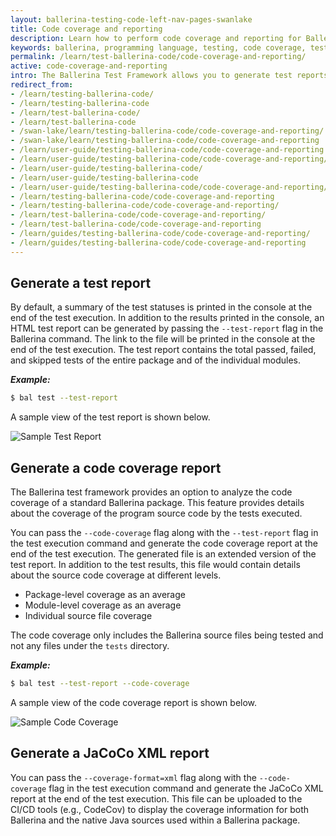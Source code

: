 ```yaml
---
layout: ballerina-testing-code-left-nav-pages-swanlake
title: Code coverage and reporting
description: Learn how to perform code coverage and reporting for Ballerina tests.
keywords: ballerina, programming language, testing, code coverage, test report
permalink: /learn/test-ballerina-code/code-coverage-and-reporting/
active: code-coverage-and-reporting
intro: The Ballerina Test Framework allows you to generate test reports and code coverage reports for the executed tests.
redirect_from:
- /learn/testing-ballerina-code/
- /learn/testing-ballerina-code
- /learn/test-ballerina-code/
- /learn/test-ballerina-code
- /swan-lake/learn/testing-ballerina-code/code-coverage-and-reporting/
- /swan-lake/learn/testing-ballerina-code/code-coverage-and-reporting
- /learn/user-guide/testing-ballerina-code/code-coverage-and-reporting
- /learn/user-guide/testing-ballerina-code/code-coverage-and-reporting/
- /learn/user-guide/testing-ballerina-code/
- /learn/user-guide/testing-ballerina-code
- /learn/user-guide/testing-ballerina-code/code-coverage-and-reporting/
- /learn/testing-ballerina-code/code-coverage-and-reporting
- /learn/testing-ballerina-code/code-coverage-and-reporting/
- /learn/test-ballerina-code/code-coverage-and-reporting/
- /learn/test-ballerina-code/code-coverage-and-reporting
- /learn/guides/testing-ballerina-code/code-coverage-and-reporting/
- /learn/guides/testing-ballerina-code/code-coverage-and-reporting
---
```


## Generate a test report

By default, a summary of the test statuses is printed in the console at the end of the test execution.
In addition to the results printed in the console, an HTML test report can be generated by passing the `--test-report` flag in the Ballerina command. The link to the file will be printed in the console at the end of the test execution.
The test report contains the total passed, failed, and skipped tests of the entire package and of the individual modules.

***Example:***

```bash
$ bal test --test-report
```

A sample view of the test report is shown below.

![Sample Test Report](/learn/images/test-report.gif)

## Generate a code coverage report

The Ballerina test framework provides an option to analyze the code coverage of a standard Ballerina package.
This feature provides details about the coverage of the program source code by the tests executed.

You can pass the `--code-coverage`  flag along with the `--test-report` flag in the test execution command and
 generate the code coverage report at the end of the test execution. The generated file is an extended version of the
  test report.
In addition to the test results, this file would contain details about the source code coverage at different levels.

*   Package-level coverage as an average
*   Module-level coverage as an average
*   Individual source file coverage

The code coverage only includes the Ballerina source files being tested and not any files under the `tests` directory.

***Example:***

```bash
$ bal test --test-report --code-coverage
```

A sample view of the code coverage report is shown below.

![Sample Code Coverage](/learn/images/code-cov.gif)

## Generate a JaCoCo XML report

You can pass the `--coverage-format=xml` flag along with the `--code-coverage` flag in the test execution command and
 generate the JaCoCo XML report at the end of the test execution.
 This file can be uploaded to the CI/CD tools (e.g., CodeCov) to display the coverage information for both Ballerina and
  the native Java sources used within a Ballerina package.
